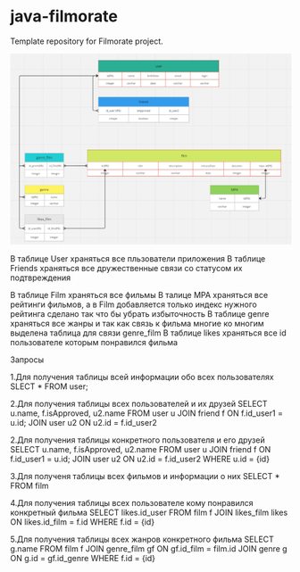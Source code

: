 # java-filmorate

Template repository for Filmorate project.

![Sheme data base for filmorate](db_filmorate.jpg)

В таблице User храняться все пльзователи приложения
В таблице Friends храняться все дружественные связи со статусом их подтвреждения

В таблице Film храняться все фильмы
В талице MPA храняться все рейтинги фильмов, а в Film добавляется только индекс нужного рейтинга
сделано так что бы убрать избыточность
В таблице genre храняться все жанры и так как связь к фильма многие ко многим выделена таблица для связи genre_film
В таблице likes храняться все id пользователе которым понравился фильма

Запросы

1.Для получения таблицы всей информации обо всех пользователях
SLECT *
FROM user;

2.Для получения таблицы всех пользователей и их друзей
SELECT u.name,
f.isApproved,
u2.name
FROM user u
JOIN friend f ON f.id_user1 = u.id;
JOIN user u2 ON u2.id = f.id_user2

2.Для получения таблицы конкретного пользователя и его друзей
SELECT u.name,
f.isApproved,
u2.name
FROM user u
JOIN friend f ON f.id_user1 = u.id;
JOIN user u2 ON u2.id = f.id_user2
WHERE u.id = {id}

3.Для полученя таблицы всех фильмов и информации о них
SELECT *
FROM film

4.Для получения таблицы всех пользователе кому понравился конкретный фильма
SELECT likes.id_user
FROM film f
JOIN likes_film likes ON likes.id_film = f.id
WHERE f.id = {id}

5.Для получения таблицы всех жанров конкретного фильма
SELECT g.name
FROM film f
JOIN genre_film gf ON gf.id_film = film.id
JOIN genre g ON g.id = gf.id_genre
WHERE f.id = {id}
